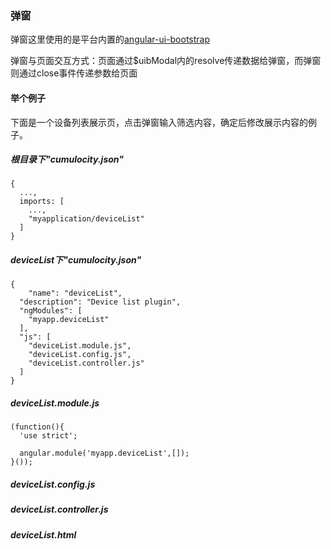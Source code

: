 ### 弹窗
弹窗这里使用的是平台内置的[angular-ui-bootstrap](https://angular-ui.github.io/bootstrap/)

弹窗与页面交互方式：页面通过$uibModal内的resolve传递数据给弹窗，而弹窗则通过close事件传递参数给页面

#### 举个例子
下面是一个设备列表展示页，点击弹窗输入筛选内容，确定后修改展示内容的例子。

##### 根目录下"cumulocity.json"
```
{
  ...,
  imports: [
    ...,
    "myapplication/deviceList"
  ]
}
```
##### deviceList下"cumulocity.json"
```
{
	"name": "deviceList",
  "description": "Device list plugin",
  "ngModules": [
    "myapp.deviceList"
  ],
  "js": [
    "deviceList.module.js",
  	"deviceList.config.js",
  	"deviceList.controller.js"
  ]
}
```
##### deviceList.module.js
```
(function(){
  'use strict';

  angular.module('myapp.deviceList',[]);
}());
```
##### deviceList.config.js
##### deviceList.controller.js
##### deviceList.html
